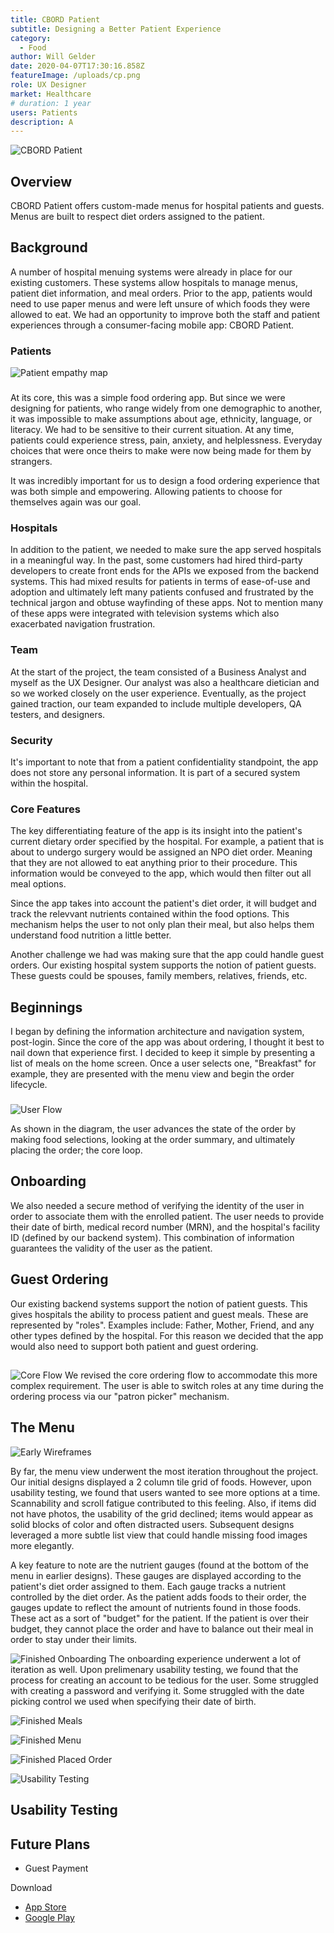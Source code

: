 ```yaml
---
title: CBORD Patient
subtitle: Designing a Better Patient Experience
category:
  - Food
author: Will Gelder
date: 2020-04-07T17:30:16.858Z
featureImage: /uploads/cp.png
role: UX Designer
market: Healthcare
# duration: 1 year
users: Patients
description: A
---
```

![CBORD Patient](/uploads/cp.png)
## Overview
CBORD Patient offers custom-made menus for hospital patients and guests. Menus are built to respect diet orders assigned to the patient.    

## Background
A number of hospital menuing systems were already in place for our existing customers. These systems allow hospitals to manage menus, patient diet information, and meal orders. Prior to the app, patients would need to use paper menus and were left unsure of which foods they were allowed to eat. We had an opportunity to improve both the staff and patient experiences through a consumer-facing mobile app: CBORD Patient.

### Patients
![Patient empathy map](/uploads/tca-user-empathy-map.jpg)
###
At its core, this was a simple food ordering app. But since we were designing for patients, who range widely from one demographic to another, it was impossible to make assumptions about age, ethnicity, language, or literacy. We had to be sensitive to their current situation. At any time, patients could experience stress, pain, anxiety, and helplessness. Everyday choices that were once theirs to make were now being made for them by strangers. 

It was incredibly important for us to design a food ordering experience that was both simple and empowering. Allowing patients to choose for themselves again was our goal. 

### Hospitals
In addition to the patient, we needed to make sure the app served hospitals in a meaningful way. In the past, some customers had hired third-party developers to create front ends for the APIs we exposed from the backend systems. This had mixed results for patients in terms of ease-of-use and adoption and ultimately left many patients confused and frustrated by the technical jargon and obtuse wayfinding of these apps. Not to mention many of these apps were integrated with television systems which also exacerbated navigation frustration.

### Team
At the start of the project, the team consisted of a Business Analyst and myself as the UX Designer. Our analyst was also a healthcare dietician and so we worked closely on the user experience. Eventually, as the project gained traction, our team expanded to include multiple developers, QA testers, and designers.

### Security
It's important to note that from a patient confidentiality standpoint, the app does not store any personal information. It is part of a secured system within the hospital.

### Core Features
The key differentiating feature of the app is its insight into the patient's current dietary order specified by the hospital. For example, a patient that is about to undergo surgery would be assigned an NPO diet order. Meaning that they are not allowed to eat anything prior to their procedure. This information would be conveyed to the app, which would then filter out all meal options. 

Since the app takes into account the patient's diet order, it will budget and track the relevvant nutrients contained within the food options. This mechanism helps the user to not only plan their meal, but also helps them understand food nutrition a little better.  

Another challenge we had was making sure that the app could handle guest orders. Our existing hospital system supports the notion of patient guests. These guests could be spouses, family members, relatives, friends, etc. 

## Beginnings
I began by defining the information architecture and navigation system, post-login. Since the core of the app was about ordering, I thought it best to nail down that experience first. I decided to keep it simple by presenting a list of meals on the home screen. Once a user selects one, "Breakfast" for example, they are presented with the menu view and begin the order lifecycle. 
###
![User Flow](/uploads/tca-nav-system-v2.jpg)

As shown in the diagram, the user advances the state of the order by making food selections, looking at the order summary, and ultimately placing the order; the core loop.

## Onboarding
We also needed a secure method of verifying the identity of the user in order to associate them with the enrolled patient. The user needs to provide their date of birth, medical record number (MRN), and the hospital's facility ID (defined by our backend system). This combination of information guarantees the validity of the user as the patient.

## Guest Ordering
Our existing backend systems support the notion of patient guests. This gives hospitals the ability to process patient and guest meals. These are represented by "roles". Examples include: Father, Mother, Friend, and any other types defined by the hospital. For this reason we decided that the app would also need to support both patient and guest ordering. 
##
![Core Flow](/uploads/tca-core-flow.png)
We revised the core ordering flow to accommodate this more complex requirement. The user is able to switch roles at any time during the ordering process via our "patron picker" mechanism. 

## The Menu
![Early Wireframes](/uploads/tca-early-wireframes.png)

By far, the menu view underwent the most iteration throughout the project. Our initial designs displayed a 2 column tile grid of foods. However, upon usability testing, we found that users wanted to see more options at a time. Scannability and scroll fatigue contributed to this feeling. Also, if items did not have photos, the usability of the grid declined; items would appear as solid blocks of color and often distracted users. Subsequent designs leveraged a more subtle list view that could handle missing food images more elegantly. 

A key feature to note are the nutrient gauges (found at the bottom of the menu in earlier designs). These gauges are displayed according to the patient's diet order assigned to them. Each gauge tracks a nutrient controlled by the diet order. As the patient adds foods to their order, the gauges update to reflect the amount of nutrients found in those foods. These act as a sort of "budget" for the patient. If the patient is over their budget, they cannot place the order and have to balance out their meal in order to stay under their limits.     

![Finished Onboarding](/uploads/tca-early-finished-1.png)
The onboarding experience underwent a lot of iteration as well. Upon prelimenary usability testing, we found that the process for creating an account to be tedious for the user. Some struggled with creating a password and verifying it. Some struggled with the date picking control we used when specifying their date of birth. 


![Finished Meals](/uploads/tca-finished-2.png)

![Finished Menu](/uploads/tca-finished-3.png)

![Finished Placed Order](/uploads/tca-finished-4.png)

![Usability Testing](/uploads/tca-usability-testing-raw.png)


## Usability Testing

## Future Plans
- Guest Payment

Download
- [App Store](https://apps.apple.com/us/app/cbord-patient/id1319336992)
- [Google Play](https://play.google.com/store/apps/details?id=com.cbord.patient&hl=en_US)
